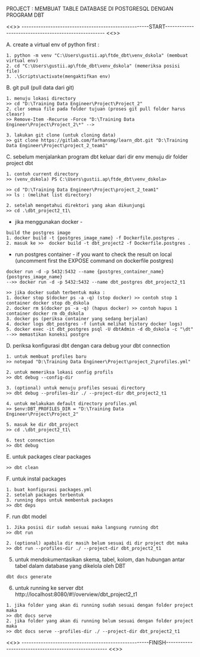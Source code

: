 PROJECT : MEMBUAT TABLE DATABASE DI POSTGRESQL DENGAN PROGRAM DBT

<<>> -----------------------------------------------------START----------------------------------------------------- <<>>

A. create a virtual env of python first :
``` 
1. python -m venv "C:\Users\gustii.ap\ftde_dbt\venv_dskola" (membuat virtual env)
2. cd "C:\Users\gustii.ap\ftde_dbt\venv_dskola" (memeriksa posisi file)
3. .\Scripts\activate(mengaktifkan env)
```

B. git pull (pull data dari git)
```
1. menuju lokasi directory
>> cd "D:\Training Data Engineer\Project\Project_2"
2. cler semua file pada folder tujuan (proses git pull folder harus cleasr)
>> Remove-Item -Recurse -Force "D:\Training Data Engineer\Project\Project_2\*" --> 

3. lakukan git clone (untuk cloning data)
>> git clone https://gitlab.com/farhansmg/learn_dbt.git "D:\Training Data Engineer\Project\project_2_team1" 
```

C. sebelum menjalankan program dbt keluar dari dir env menuju dir folder project dbt
```
1. contoh current directory 
>> (venv_dskola) PS C:\Users\gustii.ap\ftde_dbt\venv_dskola>

>> cd "D:\Training Data Engineer\Project\project_2_team1"
>> ls : (melihat list directory)

2. setelah mengetahui direktori yang akan dikunjungi
>> cd .\dbt_project2_t1\ 
``` 

- jika menggunakan docker -
```
build the postgres image
1. docker build -t {postgres_image_name} -f Dockerfile.postgres .
2. masuk ke >>  docker build -t dbt_project2 -f Dockerfile.postgres .
```

- run postgres container -
if you want to check the result on local (uncomment first the EXPOSE command on dockerfile postgres)
```
docker run -d -p 5432:5432 --name {postgres_container_name} {postgres_image_name}
-->> docker run -d -p 5432:5432 --name dbt_postgres dbt_project2_t1

>> jika docker sudah terbentuk maka :
1. docker stop $(docker ps -a -q) (stop docker) >> contoh stop 1 container docker stop db_dskola
2. docker rm $(docker ps -a -q) (hapus docker) >> contoh hapus 1 container docker rm db_dskola
3. docker ps (periksa container yang sedang berjalan)
4. docker logs dbt_postgres -f (untuk melihat history docker logs)
5. docker exec -it dbt_postgres psql -U dbtAdmin -d db_dskola -c "\dt" -->> memastikan koneksi postgre
```

D. periksa konfigurasi dbt dengan cara debug your dbt connection
```
1. untuk membuat profiles baru
>> notepad "D:\Training Data Engineer\Project\project_2\profiles.yml"

2. untuk memeriksa lokasi config profils
>> dbt debug --config-dir

3. (optional) untuk menuju profiles sesuai directory
>> dbt debug --profiles-dir ./ --project-dir dbt_project2_t1

4. untuk melakukan default directory profiles.yml
>> $env:DBT_PROFILES_DIR = "D:\Training Data Engineer\Project\Project_2"

5. masuk ke dir dbt_project
>> cd .\dbt_project2_t1\

6. test connection
>> dbt debug
```

E. untuk packages clear packages 
```
>> dbt clean 
```

F. untuk instal packages
```
1. buat konfigurasi packages.yml
2. setelah packages terbentuk
3. running deps untuk membentuk packages
>> dbt deps 
```

F. run dbt model
```
1. Jika posisi dir sudah sesuai maka langsung running dbt
>> dbt run

2. (optional) apabila dir masih belum sesuai di dir project dbt maka 
>> dbt run --profiles-dir ./ --project-dir dbt_project2_t1 
```

5. untuk mendokumentasikan skema, tabel, kolom, dan hubungan antar tabel dalam database yang dikelola oleh DBT
```
dbt docs generate 
```

6. untuk running ke server dbt http://localhost:8080/#!/overview/dbt_project2_t1
```
1. jika folder yang akan di running sudah sesuai dengan folder project maka
>> dbt docs serve
2. jika folder yang akan di running belum sesuai dengan folder project maka
>> dbt docs serve --profiles-dir ./ --project-dir dbt_project2_t1
```

<<>> -----------------------------------------------------FINISH----------------------------------------------------- <<>>
